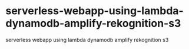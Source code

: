 # serverless-webapp-using-lambda-dynamodb-amplify-rekognition-s3
serverless webapp using lambda dynamodb amplify rekognition s3
